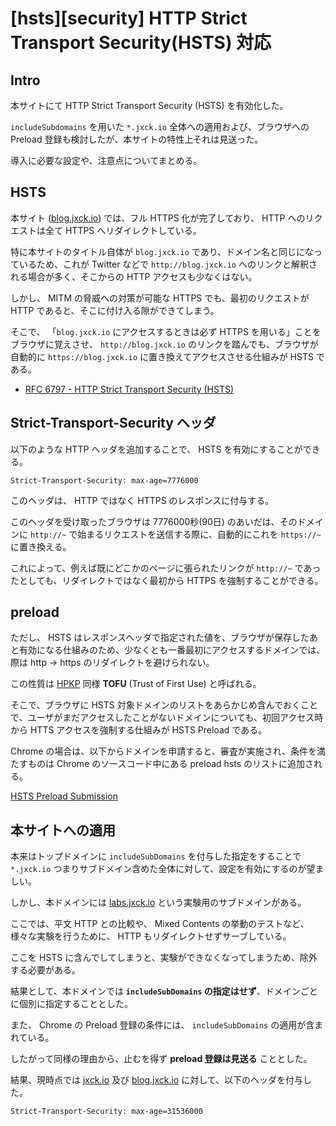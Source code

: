 # [hsts][security] HTTP Strict Transport Security(HSTS) 対応

## Intro

本サイトにて HTTP Strict Transport Security (HSTS) を有効化した。

`includeSubdomains` を用いた `*.jxck.io` 全体への適用および、ブラウザへの Preload 登録も検討したが、本サイトの特性上それは見送った。

導入に必要な設定や、注意点についてまとめる。


## HSTS

本サイト ([blog.jxck.io](https://blog.jxck.io)) では、フル HTTPS 化が完了しており、 HTTP へのリクエストは全て HTTPS へリダイレクトしている。

特に本サイトのタイトル自体が `blog.jxck.io` であり、ドメイン名と同じになっているため、これが Twitter などで `http://blog.jxck.io` へのリンクと解釈される場合が多く、そこからの HTTP アクセスも少なくはない。

しかし、 MITM の脅威への対策が可能な HTTPS でも、最初のリクエストが HTTP であると、そこに付け入る隙ができてしまう。

そこで、 「`blog.jxck.io` にアクセスするときは必ず HTTPS を用いる」ことをブラウザに覚えさせ、 `http://blog.jxck.io` のリンクを踏んでも、ブラウザが自動的に `https://blog.jxck.io` に置き換えてアクセスさせる仕組みが HSTS である。


- [RFC 6797 - HTTP Strict Transport Security (HSTS)](https://tools.ietf.org/html/rfc6797)


## Strict-Transport-Security ヘッダ

以下のような HTTP ヘッダを追加することで、 HSTS を有効にすることができる。


```
Strict-Transport-Security: max-age=7776000
```

このヘッダは、 HTTP ではなく HTTPS のレスポンスに付与する。

このヘッダを受け取ったブラウザは 7776000秒(90日) のあいだは、そのドメインに `http://~` で始まるリクエストを送信する際に、自動的にこれを `https://~` に置き換える。

これによって、例えば既にどこかのページに張られたリンクが `http://~` であったとしても、リダイレクトではなく最初から HTTPS を強制することができる。


## preload

ただし、 HSTS はレスポンスヘッダで指定された値を、ブラウザが保存したあと有効になる仕組みのため、少なくとも一番最初にアクセスするドメインでは、際は http -> https のリダイレクトを避けられない。

この性質は [HPKP](https://blog.jxck.io/entries/2016-04-09/public-key-pinning.html) 同様 **TOFU** (Trust of First Use) と呼ばれる。

そこで、ブラウザに HSTS 対象ドメインのリストをあらかじめ含んでおくことで、ユーザがまだアクセスしたことがないドメインについても、初回アクセス時から HTTS アクセスを強制する仕組みが HSTS Preload である。

Chrome の場合は、以下からドメインを申請すると、審査が実施され、条件を満たすものは Chrome のソースコード中にある preload hsts のリストに追加される。

[HSTS Preload Submission](https://hstspreload.appspot.com/)


## 本サイトへの適用

本来はトップドメインに `includeSubDomains` を付与した指定をすることで `*.jxck.io` つまりサブドメイン含めた全体に対して、設定を有効にするのが望ましい。

しかし、本ドメインには [labs.jxck.io](https://labs.jxck.io) という実験用のサブドメインがある。

ここでは、平文 HTTP との比較や、 Mixed Contents の挙動のテストなど、様々な実験を行うために、 HTTP もリダイレクトせずサーブしている。

ここを HSTS に含んでしてしまうと、実験ができなくなってしまうため、除外する必要がある。

結果として、本ドメインでは **`includeSubDomains` の指定はせず**、ドメインごとに個別に指定することとした。

また、 Chrome の Preload 登録の条件には、 `includeSubDomains` の適用が含まれている。

したがって同様の理由から、止むを得ず **preload 登録は見送る** こととした。

結果、現時点では [jxck.io](https://jxck.io) 及び [blog.jxck.io](https://blog.jxck.io) に対して、以下のヘッダを付与した。

```
Strict-Transport-Security: max-age=31536000
```
